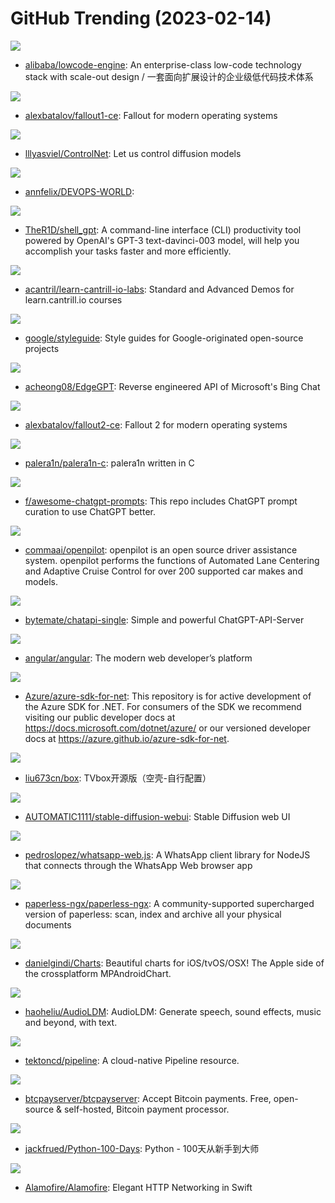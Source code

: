 # GitHub Trending (2023-02-14)

![](https://img.shields.io/badge/TypeScript-New%20158-green?style=flat-square&logo=appveyor)
- [alibaba/lowcode-engine](https://github.com/alibaba/lowcode-engine): An enterprise-class low-code technology stack with scale-out design / 一套面向扩展设计的企业级低代码技术体系

![](https://img.shields.io/badge/C%2B%2B-New%20137-green?style=flat-square&logo=appveyor)
- [alexbatalov/fallout1-ce](https://github.com/alexbatalov/fallout1-ce): Fallout for modern operating systems

![](https://img.shields.io/badge/Python-New%20285-green?style=flat-square&logo=appveyor)
- [lllyasviel/ControlNet](https://github.com/lllyasviel/ControlNet): Let us control diffusion models

![](https://img.shields.io/badge/none-New%2036-green?style=flat-square&logo=appveyor)
- [annfelix/DEVOPS-WORLD](https://github.com/annfelix/DEVOPS-WORLD): 

![](https://img.shields.io/badge/Python-New%20464-green?style=flat-square&logo=appveyor)
- [TheR1D/shell_gpt](https://github.com/TheR1D/shell_gpt): A command-line interface (CLI) productivity tool powered by OpenAI's GPT-3 text-davinci-003 model, will help you accomplish your tasks faster and more efficiently.

![](https://img.shields.io/badge/Python-New%2033-green?style=flat-square&logo=appveyor)
- [acantril/learn-cantrill-io-labs](https://github.com/acantril/learn-cantrill-io-labs): Standard and Advanced Demos for learn.cantrill.io courses

![](https://img.shields.io/badge/HTML-New%20140-green?style=flat-square&logo=appveyor)
- [google/styleguide](https://github.com/google/styleguide): Style guides for Google-originated open-source projects

![](https://img.shields.io/badge/Python-New%20253-green?style=flat-square&logo=appveyor)
- [acheong08/EdgeGPT](https://github.com/acheong08/EdgeGPT): Reverse engineered API of Microsoft's Bing Chat

![](https://img.shields.io/badge/C%2B%2B-New%2058-green?style=flat-square&logo=appveyor)
- [alexbatalov/fallout2-ce](https://github.com/alexbatalov/fallout2-ce): Fallout 2 for modern operating systems

![](https://img.shields.io/badge/C-New%2039-green?style=flat-square&logo=appveyor)
- [palera1n/palera1n-c](https://github.com/palera1n/palera1n-c): palera1n written in C

![](https://img.shields.io/badge/HTML-New%20810-green?style=flat-square&logo=appveyor)
- [f/awesome-chatgpt-prompts](https://github.com/f/awesome-chatgpt-prompts): This repo includes ChatGPT prompt curation to use ChatGPT better.

![](https://img.shields.io/badge/Python-New%20136-green?style=flat-square&logo=appveyor)
- [commaai/openpilot](https://github.com/commaai/openpilot): openpilot is an open source driver assistance system. openpilot performs the functions of Automated Lane Centering and Adaptive Cruise Control for over 200 supported car makes and models.

![](https://img.shields.io/badge/TypeScript-New%2033-green?style=flat-square&logo=appveyor)
- [bytemate/chatapi-single](https://github.com/bytemate/chatapi-single): Simple and powerful ChatGPT-API-Server

![](https://img.shields.io/badge/TypeScript-New%2031-green?style=flat-square&logo=appveyor)
- [angular/angular](https://github.com/angular/angular): The modern web developer’s platform

![](https://img.shields.io/badge/none-New%204-green?style=flat-square&logo=appveyor)
- [Azure/azure-sdk-for-net](https://github.com/Azure/azure-sdk-for-net): This repository is for active development of the Azure SDK for .NET. For consumers of the SDK we recommend visiting our public developer docs at https://docs.microsoft.com/dotnet/azure/ or our versioned developer docs at https://azure.github.io/azure-sdk-for-net.

![](https://img.shields.io/badge/none-New%20106-green?style=flat-square&logo=appveyor)
- [liu673cn/box](https://github.com/liu673cn/box): TVbox开源版（空壳-自行配置）

![](https://img.shields.io/badge/Python-New%20300-green?style=flat-square&logo=appveyor)
- [AUTOMATIC1111/stable-diffusion-webui](https://github.com/AUTOMATIC1111/stable-diffusion-webui): Stable Diffusion web UI

![](https://img.shields.io/badge/JavaScript-New%20108-green?style=flat-square&logo=appveyor)
- [pedroslopez/whatsapp-web.js](https://github.com/pedroslopez/whatsapp-web.js): A WhatsApp client library for NodeJS that connects through the WhatsApp Web browser app

![](https://img.shields.io/badge/Python-New%2040-green?style=flat-square&logo=appveyor)
- [paperless-ngx/paperless-ngx](https://github.com/paperless-ngx/paperless-ngx): A community-supported supercharged version of paperless: scan, index and archive all your physical documents

![](https://img.shields.io/badge/Swift-New%204-green?style=flat-square&logo=appveyor)
- [danielgindi/Charts](https://github.com/danielgindi/Charts): Beautiful charts for iOS/tvOS/OSX! The Apple side of the crossplatform MPAndroidChart.

![](https://img.shields.io/badge/Python-New%2045-green?style=flat-square&logo=appveyor)
- [haoheliu/AudioLDM](https://github.com/haoheliu/AudioLDM): AudioLDM: Generate speech, sound effects, music and beyond, with text.

![](https://img.shields.io/badge/Go-New%202-green?style=flat-square&logo=appveyor)
- [tektoncd/pipeline](https://github.com/tektoncd/pipeline): A cloud-native Pipeline resource.

![](https://img.shields.io/badge/C%23-New%206-green?style=flat-square&logo=appveyor)
- [btcpayserver/btcpayserver](https://github.com/btcpayserver/btcpayserver): Accept Bitcoin payments. Free, open-source & self-hosted, Bitcoin payment processor.

![](https://img.shields.io/badge/Python-New%2078-green?style=flat-square&logo=appveyor)
- [jackfrued/Python-100-Days](https://github.com/jackfrued/Python-100-Days): Python - 100天从新手到大师

![](https://img.shields.io/badge/Swift-New%208-green?style=flat-square&logo=appveyor)
- [Alamofire/Alamofire](https://github.com/Alamofire/Alamofire): Elegant HTTP Networking in Swift


